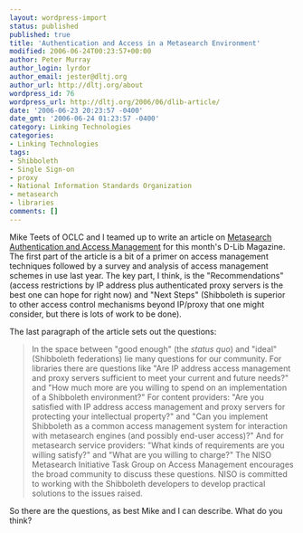 ```yaml
---
layout: wordpress-import
status: published
published: true
title: 'Authentication and Access in a Metasearch Environment'
modified: 2006-06-24T00:23:57+00:00
author: Peter Murray
author_login: lyrdor
author_email: jester@dltj.org
author_url: http://dltj.org/about
wordpress_id: 76
wordpress_url: http://dltj.org/2006/06/dlib-article/
date: '2006-06-23 20:23:57 -0400'
date_gmt: '2006-06-24 01:23:57 -0400'
category: Linking Technologies
categories:
- Linking Technologies
tags:
- Shibboleth
- Single Sign-on
- proxy
- National Information Standards Organization
- metasearch
- libraries
comments: []
---
```

<p>Mike Teets of OCLC and I teamed up to write an article on <a href="http://www.dlib.org/dlib/june06/teets/06teets.html">Metasearch Authentication and Access Management</a> for this month's D-Lib Magazine.  The first part of the article is a bit of a primer on access management techniques followed by a survey and analysis of access management schemes in use last year.  The key part, I think, is the "Recommendations" (access restrictions by IP address plus authenticated proxy servers is the best one can hope for right now) and "Next Steps" (Shibboleth is superior to other access control mechanisms beyond IP/proxy that one might consider, but there is lots of work to be done).</p>
<p>The last paragraph of the article sets out the questions:</p>
<blockquote><p>
In the space between "good enough" (the <i>status quo</i>) and "ideal" (Shibboleth federations) lie many questions for our community. For libraries there are questions like "Are IP address access management and proxy servers sufficient to meet your current and future needs?" and "How much more are you willing to spend on an implementation of a Shibboleth environment?" For content providers: "Are you satisfied with IP address access management and proxy servers for protecting your intellectual property?" and "Can you implement Shibboleth as a common access management system for interaction with metasearch engines (and possibly end-user access)?" And for metasearch service providers: "What kinds of requirements are you willing satisfy?" and "What are you willing to charge?" The NISO Metasearch Initiative Task Group on Access Management encourages the broad community to discuss these questions. NISO is committed to working with the Shibboleth developers to develop practical solutions to the issues raised.
</p></blockquote>
<p>So there are the questions, as best Mike and I can describe.  What do you think?</p>
